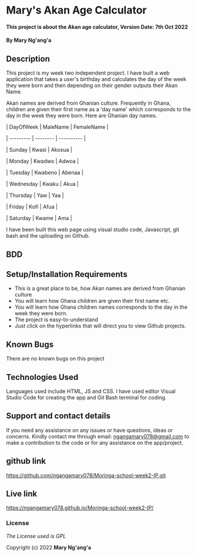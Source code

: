 # Mary's Akan Age Calculator

#### This project is about the Akan age calculator, Version Date: 7th Oct 2022

#### By **Mary Ng'ang'a**

## Description

 This project is my week two independent project.  I have built a web application that takes a user's birthday and calculates the day of the week they were born and then depending on their gender outputs their Akan Name. 

Akan names are derived from Ghanian culture. Frequently in Ghana, children are given their first name as a 'day name' which corresponds to the day in the week they were born. Here are Ghanian day names.

 

| DayOfWeek | MaleName | FemaleName |

| --------- | -------- | ---------- |

| Sunday    | Kwasi    | Akosua     |

| Monday    | Kwadwo   | Adwoa      |

| Tuesday   | Kwabeno  | Abenaa     |

| Wednesday | Kwaku    | Akua       |

| Thursday  | Yaw      | Yaa        |

| Friday    | Kofi     | Afua       |

| Saturday  | Kwame    | Ama        |

 

I have been built this web page using visual studio code, Javascript, git bash and the uploading on Github.

 

## BDD

## Setup/Installation Requirements

- This is a great place to be, how Akan names are derived from Ghanian culture
- You will learn how Ghana children are given their first name etc.
- You will learn how Ghana children names corresponds to the day in the week they were born.
- The project is easy-to-understand
- Just click on the hyperlinks that will direct you to view Github projects.


## Known Bugs

There are no known bugs on this project
## Technologies Used

Languages used include HTML, JS and CSS. I have used editor Visual Studio Code for creating the app and Git Bash terminal for coding.

## Support and contact details

If you need any assistance on any issues or have questions, ideas or concerns. Kindly contact me through email: ngangamary078@gmail.com to make a contribution to the code or for any assistance on the app/project.

## github link

https://github.com/ngangamary078/Moringa-school-week2-IP.git

## Live link

 https://ngangamary078.github.io/Moringa-school-week2-IP/

### License

_The License used is GPL_

Copyright (c) 2022 **Mary Ng'ang'a**